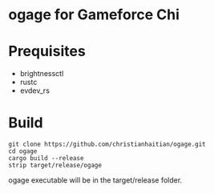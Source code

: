 # ogage for Gameforce Chi

Prequisites
===========
- brightnessctl
- rustc
- evdev_rs

Build
=====
```
git clone https://github.com/christianhaitian/ogage.git
cd ogage
cargo build --release
strip target/release/ogage
```
ogage executable will be in the target/release folder.
